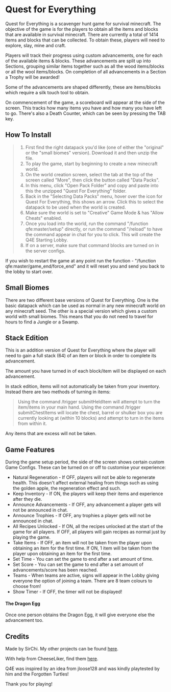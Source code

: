 
# Quest for Everything

Quest for Everything is a scavenger hunt game for survival minecraft. The objective of the game is for the players to obtain all the items and blocks that are available in survival minecraft. There are currently a total of 1414 items and blocks that can be collected. To obtain these, players will need to explore, slay, mine and craft.

Players will track their progress using custom advancements, one for each of the available items & blocks. These advancements are split up into Sections, grouping similar items together such as all the wood items/blocks or all the wool items/blocks. On completion of all advancements in a Section a Trophy will be awarded!

Some of the advancements are shaped differently, these are items/blocks which require a silk touch tool to obtain.

On commencement of the game, a scoreboard will appear at the side of the screen. This tracks how many items you have and how many you have left to go. There's also a Death Counter, which can be seen by pressing the TAB key.

## How To Install

> 1) First find the right datapack you'd like (one of either the "original" or the "small biomes" version). Download it and then unzip the file.
> 2) To play the game, start by beginning to create a new minecraft world.
> 3) On the world creation screen, select the tab at the top of the screen called "More", then click the button called "Data Packs".
> 4) In this menu, click "Open Pack Folder" and copy and paste into this the unzipped "Quest For Everything" folder.
> 5) Back in the "Selecting Data Packs" menu, hover over the icon for Quest For Everything, this shows an arrow. Click this to select the datapack to be used when the world is created.
> 6) Make sure the world is set to "Creative" Game Mode & has "Allow Cheats" enabled.
> 7) Once you load into the world, run the command "/function qfe:master/setup" directly, or run the command "/reload" to have the command appear in chat for you to click. This will create the Q4E Starting Lobby.
> 8) If on a server, make sure that command blocks are turned on in the server configs.

If you wish to restart the game at any point run the function - "/function qfe:master/game_end/force_end" and it will reset you and send you back to the lobby to start over.

## Small Biomes

There are two different base versions of Quest for Everything. One is the basic datapack which can be used as normal in any new minecraft world on any minecraft seed. The other is a special version which gives a custom world with small biomes. This means that you do not need to travel for hours to find a Jungle or a Swamp.  

## Stack Edition

This is an addition version of Quest for Everything where the player will need to gain a full stack (64) of an item or block in order to complete its advancement.

The amount you have turned in of each block/item will be displayed on each advancement.

In stack edition, items will not automatically be taken from your inventory. Instead there are two methods of turning in items:

> Using the command /trigger submitHeldItem will attempt to turn the item/items in your main hand.
> Using the command /trigger submitChestItems will locate the chest, barrel or shulker box you are currently looking at (within 10 blocks) and attempt to turn in the items from within it.

Any items that are excess will not be taken.

## Game Features

During the game setup period, the side of the screen shows certain custom Game Configs. These can be turned on or off to customise your experience:

- Natural Regeneration - If OFF, players will not be able to regenerate health. This doesn't affect external healing from things such as using the golden apple, the regeneration effect and such.
- Keep Inventory - If ON, the players will keep their items and experience after they die.
- Announce Advancements - If OFF, any advancement a player gets will not be announced in chat.
- Announce Trophies - If OFF, any trophies a player gets will not be announced in chat.
- All Recipes Unlocked - If ON, all the recipes unlocked at the start of the game for all players. If OFF, all players will gain recipes as normal just by playing the game.
- Take Items - If OFF, an item will not be taken from the player upon obtaining an item for the first time. If ON, 1 item will be taken from the player upon obtaining an item for the first time.
- Set Time - You can set the game to end after a set amount of time.
- Set Score - You can set the game to end after a set amount of advancements/score has been reached.
- Teams - When teams are active, signs will appear in the Lobby giving everyone the option of joining a team. There are 8 team colours to choose from!
- Show Timer - If OFF, the timer will not be displayed!

#### The Dragon Egg

Once one person obtains the Dragon Egg, it will give everyone else the advancement too.

## Credits

Made by SirChi. My other projects can be found [here](https://www.curseforge.com/members/sirchi/projects).

With help from CheeseLiker, find them [here](https://www.twitch.tv/cheeseliker).

Q4E was inspired by an idea from jloose128 and was kindly playtested by him and the Forgotten Turtles!


Thank you for playing!
